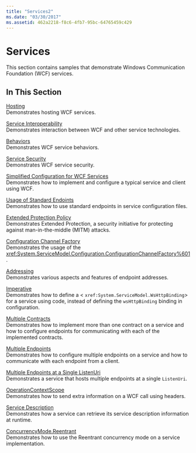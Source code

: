 ```yaml
---
title: "Services2"
ms.date: "03/30/2017"
ms.assetid: 462a2218-f8c6-4fb7-95bc-64765459c429
---
```

# Services
This section contains samples that demonstrate Windows Communication Foundation (WCF) services.  
  
## In This Section  
 [Hosting](../../../../docs/framework/wcf/feature-details/hosting.md)  
 Demonstrates hosting WCF services.  
  
 [Service Interoperability](../../../../docs/framework/wcf/samples/service-interoperability.md)  
 Demonstrates interaction between WCF and other service technologies.  
  
 [Behaviors](../../../../docs/framework/wcf/samples/behaviors.md)  
 Demonstrates WCF service behaviors.  
  
 [Service Security](../../../../docs/framework/wcf/samples/service-security.md)  
 Demonstrates WCF service security.  
  
 [Simplified Configuration for WCF Services](../../../../docs/framework/wcf/samples/simplified-configuration-for-wcf-services.md)  
 Demonstrates how to implement and configure a typical service and client using WCF.  
  
 [Usage of Standard Endoints](../../../../docs/framework/wcf/samples/usage-of-standard-endpoints.md)  
 Demonstrates how to use standard endpoints in service configuration files.
  
 [Extended Protection Policy](../../../../docs/framework/wcf/samples/extended-protection-policy.md)  
 Demonstrates Extended Protection, a security initiative for protecting against man-in-the-middle (MITM) attacks.  
  
 [Configuration Channel Factory](../../../../docs/framework/wcf/samples/configuration-channel-factory.md)  
 Demonstrates the usage of the <xref:System.ServiceModel.Configuration.ConfigurationChannelFactory%601>.  
  
 [Addressing](../../../../docs/framework/wcf/samples/addressing.md)  
 Demonstrates various aspects and features of endpoint addresses.  
  
 [Imperative](../../../../docs/framework/wcf/samples/imperative.md)  
 Demonstrates how to define a <<!--zz xref:System.ServiceModel.WsHttpBinding --> `xref:System.ServiceModel.WsHttpBinding`> for a service using code, instead of defining the `wsHttpBinding` binding in configuration.  
  
 [Multiple Contracts](../../../../docs/framework/wcf/samples/multiple-contracts.md)  
 Demonstrates how to implement more than one contract on a service and how to configure endpoints for communicating with each of the implemented contracts.  
  
 [Multiple Endpoints](../../../../docs/framework/wcf/samples/multiple-endpoints.md)  
 Demonstrates how to configure multiple endpoints on a service and how to communicate with each endpoint from a client.  
  
 [Multiple Endpoints at a Single ListenUri](../../../../docs/framework/wcf/samples/multiple-endpoints-at-a-single-listenuri.md)  
 Demonstrates a service that hosts multiple endpoints at a single `ListenUri`.  
  
 [OperationContextScope](../../../../docs/framework/wcf/samples/operationcontextscope.md)  
 Demonstrates how to send extra information on a WCF call using headers.  
  
 [Service Description](../../../../docs/framework/wcf/samples/service-description.md)  
 Demonstrates how a service can retrieve its service description information at runtime.  
  
 [ConcurrencyMode.Reentrant](../../../../docs/framework/wcf/samples/concurrencymode-reentrant.md)  
 Demonstrates how to use the Reentrant concurrency mode on a service implementation.

